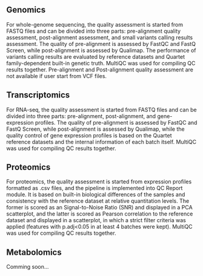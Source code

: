 ## Genomics
For whole-genome sequencing, the quality assessment is started from FASTQ files and can be divided into three parts: pre-alignment quality assessment, post-alignment assessment, and small variants calling results assessment. The quality of pre-alignment is assessed by FastQC and FastQ Screen, while post-alignment is assessed by Qualimap. The performance of variants calling results are evaluated by reference datasets and Quartet family-dependent built-in genetic truth. MultiQC was used for compiling QC results together. Pre-alignment and Post-alignment quality assessment are not available if user start from VCF files.

## Transcriptomics
For RNA-seq, the quality assessment is started from FASTQ files and can be divided into three parts: pre-alignment, post-alignment, and gene-expression profiles. The quality of pre-alignment is assessed by FastQC and FastQ Screen, while post-alignment is assessed by Qualimap, while the quality control of gene expression profiles is based on the Quartet reference datasets and the internal information of each batch itself. MultiQC was used for compiling QC results together.

## Proteomics

For proteomics, the quality assessment is started from expression profiles formatted as .csv files, and the pipeline is implemented into QC Report module. It is based on built-in biological differences of the samples and consistency with the reference dataset at relative quantitation levels. The former is scored as an Signal-to-Noise Ratio (SNR) and displayed in a PCA scatterplot, and the latter is scored as Pearson correlation to the reference dataset and displayed in a scatterplot, in which a strict filter criteria was applied (features with p.adj<0.05 in at least 4 batches were kept). MultiQC was used for compiling QC results together.

## Metabolomics

Comming soon...
